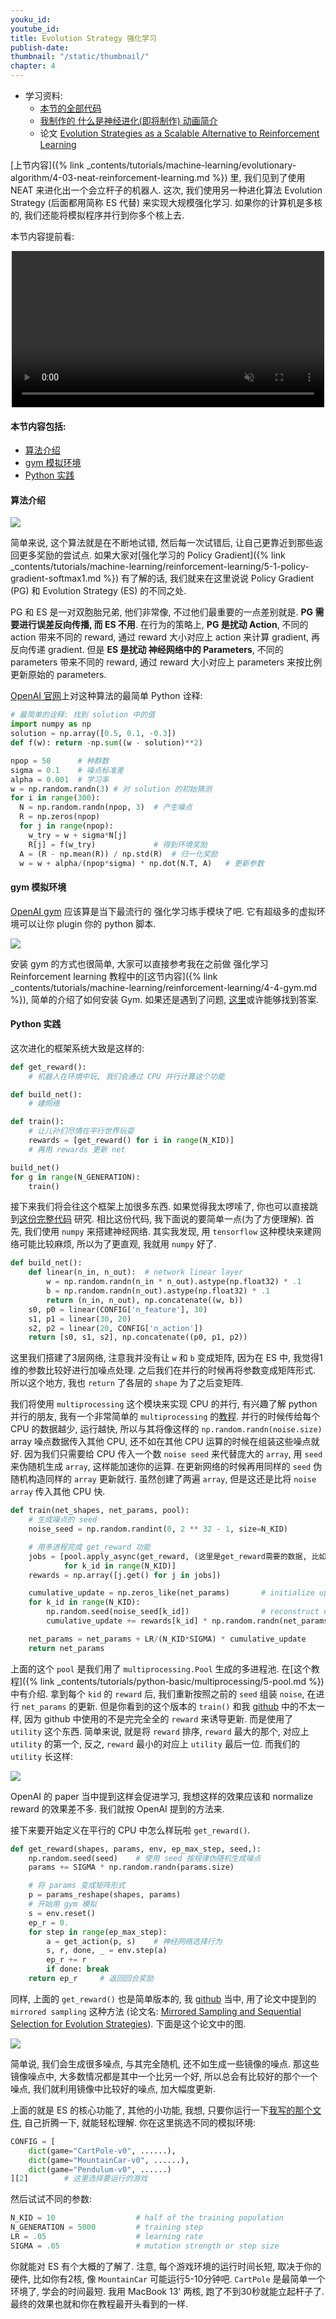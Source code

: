 ```yaml
---
youku_id:
youtube_id:
title: Evolution Strategy 强化学习
publish-date:
thumbnail: "/static/thumbnail/"
chapter: 4
---
```


* 学习资料:
  * [本节的全部代码](https://github.com/MorvanZhou/Evolutionary-Algorithm/blob/master/tutorial-contents/Using%20Neural%20Nets/Evolution%20Strategy%20with%20Neural%20Nets.py)
  * [我制作的 什么是神经进化(即将制作) 动画简介](#)
  * 论文 [Evolution Strategies as a Scalable Alternative to Reinforcement Learning](https://arxiv.org/abs/1703.03864)

[上节内容]({% link _contents/tutorials/machine-learning/evolutionary-algorithm/4-03-neat-reinforcement-learning.md %}) 里,
我们见到了使用 NEAT 来进化出一个会立杆子的机器人. 这次, 我们使用另一种进化算法 Evolution Strategy (后面都用简称 ES 代替) 来实现大规模强化学习.
如果你的计算机是多核的, 我们还能将模拟程序并行到你多个核上去.

本节内容提前看:

<div align="center">
<video width="500" controls loop autoplay muted>
  <source src="/static/results/evolutionary-algorithm/4-4-0.mp4" type="video/mp4">
  Your browser does not support HTML5 video.
</video>
</div>



#### 本节内容包括:

* [算法介绍](#algorithm)
* [gym 模拟环境](#gym)
* [Python 实践](#python)

<h4 class="tut-h4-pad" id="algorithm">算法介绍</h4>

<img class="course-image" src="/static/results/evolutionary-algorithm/4-4-1.png">

简单来说, 这个算法就是在不断地试错, 然后每一次试错后, 让自己更靠近到那些返回更多奖励的尝试点. 如果大家对[强化学习的 Policy Gradient]({% link _contents/tutorials/machine-learning/reinforcement-learning/5-1-policy-gradient-softmax1.md %})
有了解的话, 我们就来在这里说说 Policy Gradient (PG) 和 Evolution Strategy (ES) 的不同之处.

PG 和 ES 是一对双胞胎兄弟, 他们非常像, 不过他们最重要的一点差别就是. **PG 需要进行误差反向传播, 而 ES 不用**. 在行为的策略上, **PG 是扰动 Action**, 不同的 action 带来不同的 reward,
通过 reward 大小对应上 action 来计算 gradient, 再反向传递 gradient. 但是 **ES 是扰动 神经网络中的 Parameters**, 不同的 parameters 带来不同的 reward,
通过 reward 大小对应上 parameters 来按比例更新原始的 parameters.

[OpenAI 官网](https://blog.openai.com/evolution-strategies/)上对这种算法的最简单 Python 诠释:

```python
# 最简单的诠释: 找到 solution 中的值
import numpy as np
solution = np.array([0.5, 0.1, -0.3])
def f(w): return -np.sum((w - solution)**2)

npop = 50      # 种群数
sigma = 0.1    # 噪点标准差
alpha = 0.001  # 学习率
w = np.random.randn(3) # 对 solution 的初始猜测
for i in range(300):
  N = np.random.randn(npop, 3)  # 产生噪点
  R = np.zeros(npop)
  for j in range(npop):
    w_try = w + sigma*N[j]
    R[j] = f(w_try)             # 得到环境奖励
  A = (R - np.mean(R)) / np.std(R)  # 归一化奖励
  w = w + alpha/(npop*sigma) * np.dot(N.T, A)   # 更新参数
```


<h4 class="tut-h4-pad" id="gym">gym 模拟环境</h4>

[OpenAI gym](https://gym.openai.com/) 应该算是当下最流行的 强化学习练手模块了吧. 它有超级多的虚拟环境可以让你 plugin 你的 python 脚本.

<img class="course-image" src="/static/results/evolutionary-algorithm/4-3-1.png">

安装 gym 的方式也很简单, 大家可以直接参考我在之前做 强化学习 Reinforcement learning 教程中的[这节内容]({% link _contents/tutorials/machine-learning/reinforcement-learning/4-4-gym.md %}),
简单的介绍了如何安装 Gym. 如果还是遇到了问题, [这里](https://github.com/openai/gym#installation)或许能够找到答案.


<h4 class="tut-h4-pad" id="python">Python 实践</h4>

这次进化的框架系统大致是这样的:

```python
def get_reward():
    # 机器人在环境中玩, 我们会通过 CPU 并行计算这个功能

def build_net():
    # 建网络

def train():
    # 让儿孙们尽情在平行世界玩耍
    rewards = [get_reward() for i in range(N_KID)]
    # 再用 rewards 更新 net

build_net()
for g in range(N_GENERATION):
    train()
```

接下来我们将会往这个框架上加很多东西. 如果觉得我太啰嗦了, 你也可以直接跳到[这份完整代码](https://github.com/MorvanZhou/Evolutionary-Algorithm/blob/master/tutorial-contents/Using%20Neural%20Nets/Evolution%20Strategy%20with%20Neural%20Nets.py)
研究. 相比这份代码, 我下面说的要简单一点(为了方便理解). 首先, 我们使用 `numpy` 来搭建神经网络.
其实我发现, 用 `tensorflow` 这种模块来建网络可能比较麻烦, 所以为了更直观, 我就用 `numpy` 好了.

```python
def build_net():
    def linear(n_in, n_out):  # network linear layer
        w = np.random.randn(n_in * n_out).astype(np.float32) * .1
        b = np.random.randn(n_out).astype(np.float32) * .1
        return (n_in, n_out), np.concatenate((w, b))
    s0, p0 = linear(CONFIG['n_feature'], 30)
    s1, p1 = linear(30, 20)
    s2, p2 = linear(20, CONFIG['n_action'])
    return [s0, s1, s2], np.concatenate((p0, p1, p2))
```

这里我们搭建了3层网络, 注意我并没有让 `w` 和 `b` 变成矩阵, 因为在 ES 中, 我觉得1维的参数比较好进行加噪点处理.
之后我们在并行的时候再将参数变成矩阵形式. 所以这个地方, 我也 `return` 了各层的 `shape` 为了之后变矩阵.

我们将使用 `multiprocessing` 这个模块来实现 CPU 的并行, 有兴趣了解 python 并行的朋友, 我有一个非常简单的 `multiprocessing` 的[教程](https://morvanzhou.github.io/tutorials/python-basic/multiprocessing/). 并行的时候传给每个 CPU 的数据越少, 运行越快,
所以与其将像这样的 `np.random.randn(noise.size)` array 噪点数据传入其他 CPU, 还不如在其他 CPU 运算的时候在组装这些噪点就好.
因为我们只需要给 CPU 传入一个数 `noise seed` 来代替庞大的 `array`, 用 `seed` 来伪随机生成 `array`, 这样能加速你的运算.
在更新网络的时候再用同样的 `seed` 伪随机构造同样的 `array` 更新就行. 虽然创建了两遍 `array`, 但是这还是比将 `noise array` 传入其他 CPU 快.

```python
def train(net_shapes, net_params, pool):
    # 生成噪点的 seed
    noise_seed = np.random.randint(0, 2 ** 32 - 1, size=N_KID)

    # 用多进程完成 get_reward 功能
    jobs = [pool.apply_async(get_reward, (这里是get_reward需要的数据, 比如 seed))
            for k_id in range(N_KID)]
    rewards = np.array([j.get() for j in jobs])

    cumulative_update = np.zeros_like(net_params)       # initialize update values
    for k_id in range(N_KID):
        np.random.seed(noise_seed[k_id])                # reconstruct noise using seed
        cumulative_update += rewards[k_id] * np.random.randn(net_params.size)

    net_params = net_params + LR/(N_KID*SIGMA) * cumulative_update
    return net_params
```

上面的这个 `pool` 是我们用了 `multiprocessing.Pool` 生成的多进程池. 在[这个教程]({% link _contents/tutorials/python-basic/multiprocessing/5-pool.md %})中有介绍.
拿到每个 `kid` 的 `reward` 后, 我们重新按照之前的 `seed` 组装 `noise`, 在进行 `net_params` 的更新.
但是你看到的这个版本的 `train()`  和我 [github](https://github.com/MorvanZhou/Evolutionary-Algorithm/blob/master/tutorial-contents/Using%20Neural%20Nets/Evolution%20Strategy%20with%20Neural%20Nets.py)
中的不太一样, 因为 github 中使用的不是完完全全的 `reward` 来诱导更新.
而是使用了 `utility` 这个东西. 简单来说, 就是将 `reward` 排序, `reward` 最大的那个, 对应上 `utility` 的第一个,
反之, `reward` 最小的对应上 `utility` 最后一位. 而我们的 `utility` 长这样:

<img class="course-image" src="/static/results/evolutionary-algorithm/4-4-2.png">

OpenAI 的 paper 当中提到这样会促进学习, 我想这样的效果应该和 normalize reward 的效果差不多. 我们就按 OpenAI 提到的方法来.

接下来要开始定义在平行的 CPU 中怎么样玩啦 `get_reward()`.

```python
def get_reward(shapes, params, env, ep_max_step, seed,):
    np.random.seed(seed)    # 使用 seed 按规律伪随机生成噪点
    params += SIGMA * np.random.randn(params.size)

    # 将 params 变成矩阵形式
    p = params_reshape(shapes, params)
    # 开始用 gym 模拟
    s = env.reset()
    ep_r = 0.
    for step in range(ep_max_step):
        a = get_action(p, s)    # 神经网络选择行为
        s, r, done, _ = env.step(a)
        ep_r += r
        if done: break
    return ep_r     # 返回回合奖励
```

同样, 上面的 `get_reward()` 也是简单版本的, 我 [github](https://github.com/MorvanZhou/Evolutionary-Algorithm/blob/master/tutorial-contents/Using%20Neural%20Nets/Evolution%20Strategy%20with%20Neural%20Nets.py)
当中, 用了论文中提到的 `mirrored sampling` 这种方法 (论文名: [Mirrored Sampling and Sequential Selection for
Evolution Strategies](https://hal.inria.fr/inria-00530202/document)). 下面是这个论文中的图.

<img class="course-image" src="/static/results/evolutionary-algorithm/4-4-3.png">

简单说, 我们会生成很多噪点, 与其完全随机, 还不如生成一些镜像的噪点. 那这些镜像噪点中,
大多数情况都是其中一个比另一个好, 所以总会有比较好的那个一个噪点, 我们就利用镜像中比较好的噪点, 加大幅度更新.

上面的就是 ES 的核心功能了, 其他的小功能, 我想, 只要你运行一下[我写的那个文件](https://github.com/MorvanZhou/Evolutionary-Algorithm/blob/master/tutorial-contents/Using%20Neural%20Nets/Evolution%20Strategy%20with%20Neural%20Nets.py),
自己折腾一下, 就能轻松理解.
你在这里挑选不同的模拟环境:

```python
CONFIG = [
    dict(game="CartPole-v0", ......),
    dict(game="MountainCar-v0", ......),
    dict(game="Pendulum-v0", ......)
][2]        # 这里选择要运行的游戏
```

然后试试不同的参数:

```python
N_KID = 10                  # half of the training population
N_GENERATION = 5000         # training step
LR = .05                    # learning rate
SIGMA = .05                 # mutation strength or step size
```

你就能对 ES 有个大概的了解了. 注意, 每个游戏环境的运行时间长短, 取决于你的硬件, 比如你有2核, 像 `MountainCar` 可能运行5-10分钟吧.
`CartPole` 是最简单一个环境了, 学会的时间最短. 我用 MacBook 13' 两核, 跑了不到30秒就能立起杆子了.
最终的效果也就和你在教程最开头看到的一样.